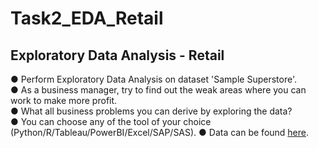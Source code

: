 # Task2_EDA_Retail
## Exploratory Data Analysis - Retail
● Perform Exploratory Data Analysis on dataset 'Sample Superstore'. <br /> 
● As a business manager, try to find out the weak areas where you can work to make more profit. <br />
● What all business problems you can derive by exploring the data? <br /> 
● You can choose any of the tool of your choice (Python/R/Tableau/PowerBI/Excel/SAP/SAS).
● Data can be found [here](https://bit.ly/3i4rbWl). <br />

